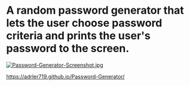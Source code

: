 # A random password generator that lets the user choose password criteria and prints the user's password to the screen.

[![Password-Generator-Screenshot.jpg](https://i.postimg.cc/kMw94f1B/Password-Generator-Screenshot.jpg)](https://postimg.cc/JtySYcWL)

https://adrler719.github.io/Password-Generator/
